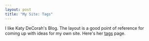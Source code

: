 ```yaml
---
layout: post
title: "My Site: Tags"
---
```

I like Katy DeCorah's Blog. The layout is a good point of reference for coming
up with ideas for my own site. Here's her [tags](http://katydecorah.com/tags/)
page.
